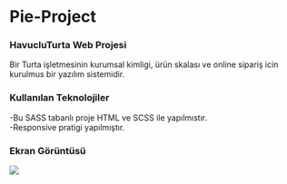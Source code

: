 # Pie-Project
### HavucluTurta Web Projesi
Bir Turta işletmesinin kurumsal kimligi, ürün skalası ve online sipariş icin kurulmus bir yazılım sistemidir.

### Kullanılan Teknolojiler
-Bu SASS tabanlı proje HTML ve SCSS ile yapılmıstır.</br>
-Responsive pratigi yapılmıştır.
 

### Ekran Görüntüsü  </br>

![](screen.gif)  

